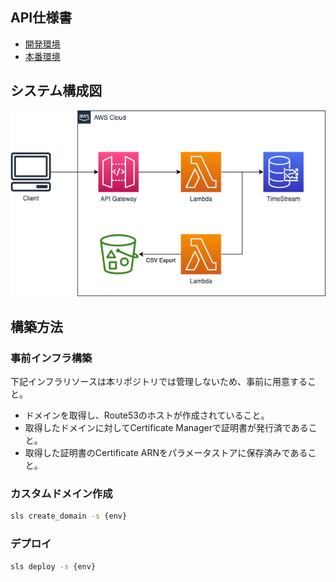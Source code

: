 
## API仕様書

- [開発環境](https://s3.ap-northeast-1.amazonaws.com/juv-shun.website-hosting/unitemate-api/dev/redoc.html)
- [本番環境](https://s3.ap-northeast-1.amazonaws.com/juv-shun.website-hosting/unitemate-api/prd/redoc.html)

## システム構成図

![システム構成図](./docs/infra.png)

## 構築方法

### 事前インフラ構築

下記インフラリソースは本リポジトリでは管理しないため、事前に用意すること。

- ドメインを取得し、Route53のホストが作成されていること。
- 取得したドメインに対してCertificate Managerで証明書が発行済であること。
- 取得した証明書のCertificate ARNをパラメータストアに保存済みであること。

### カスタムドメイン作成

```sh
sls create_domain -s {env}
```

### デプロイ

```sh
sls deploy -s {env}
```
